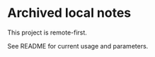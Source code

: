 # Archived local notes

This project is remote-first.

See README for current usage and parameters.
